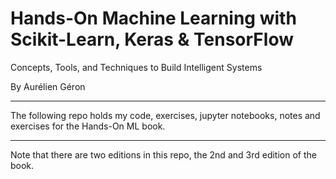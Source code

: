 # Hands-On Machine Learning with Scikit-Learn, Keras & TensorFlow

Concepts, Tools, and Techniques to Build Intelligent Systems

By Aurélien Géron

---

The following repo holds my code, exercises, jupyter notebooks, notes and exercises for the Hands-On ML book.

---

Note that there are two editions in this repo, the 2nd and 3rd edition of the book.
